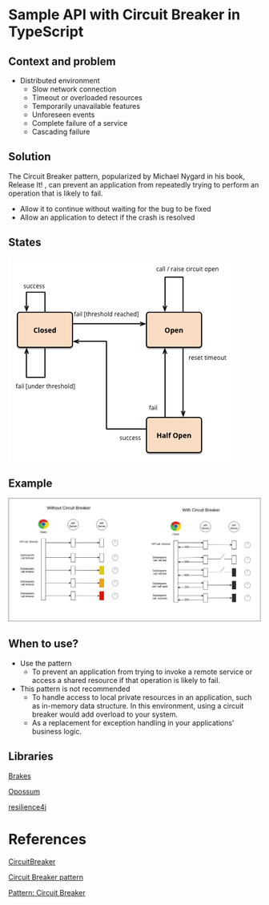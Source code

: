 # Sample API with Circuit Breaker in TypeScript


## Context and problem

- Distributed environment
    - Slow network connection
    - Timeout or overloaded resources
    - Temporarily unavailable features
    - Unforeseen events
    - Complete failure of a service
    - Cascading failure

## Solution

The Circuit Breaker pattern, popularized by Michael Nygard in his book, Release It! , can prevent an application from repeatedly trying to perform an operation that is likely to fail.

- Allow it to continue without waiting for the bug to be fixed
- Allow an application to detect if the crash is resolved

## States

[![alt text](./public/cb_fowler.png "Circuit Breaker")]()


## Example

[![alt text](./public/arch.png "Circuit Breaker")]()


## When to use?
- Use the pattern
    - To prevent an application from trying to invoke a remote service or access a shared resource if that operation is likely to fail.
- This pattern is not recommended
    - To handle access to local private resources in an application, such as in-memory data structure. In this environment, using a circuit breaker would add overload to your system.
    - As a replacement for exception handling in your applications' business logic.

## Libraries

[Brakes](https://www.npmjs.com/package/brakes)

[Opossum](https://nodeshift.dev/opossum/)

[resilience4j](https://resilience4j.readme.io/docs)

# **References**

[CircuitBreaker](https://martinfowler.com/bliki/CircuitBreaker.html)

[Circuit Breaker pattern](https://docs.microsoft.com/en-us/azure/architecture/patterns/circuit-breaker)

[Pattern: Circuit Breaker](https://microservices.io/patterns/reliability/circuit-breaker.html)